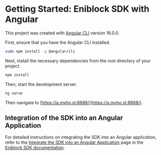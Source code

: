 # Getting Started: Eniblock SDK with Angular

This project was created with [Angular CLI](https://github.com/angular/angular-cli) version 16.0.0.

First, ensure that you have the Angular CLI installed.

```bash
sudo npm install -g @angular/cli
```

Next, install the necessary dependencies from the root directory of your project.

```bash
npm install
```

Then, start the development server. 

```bash
ng serve
```

Then navigate to [https://a.myho.st:8888/](https://a.myho.st:8888/).

## Integration of the SDK into an Angular Application

For detailed instructions on integrating the SDK into an Angular application, refer to the [Integrate the SDK into an Angular Application](https://sdk.eniblock.com/docs/sdk_overview/sdk-get_started/get-started-angular) page in the [Eniblock SDK documentation](https://sdk.eniblock.com/docs).
